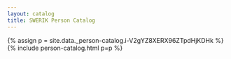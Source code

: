 ```yaml
---
layout: catalog
title: SWERIK Person Catalog
---
```

{% assign p = site.data._person-catalog.i-V2gYZ8XERX96ZTpdHjKDHk %}
{% include person-catalog.html p=p %}

